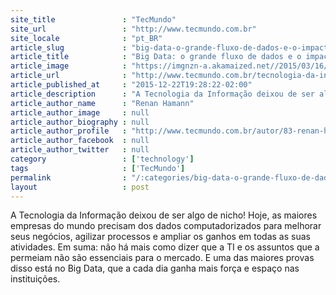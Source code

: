 ```yaml
---
site_title               : "TecMundo"
site_url                 : "http://www.tecmundo.com.br"
site_locale              : "pt_BR"
article_slug             : "big-data-o-grande-fluxo-de-dados-e-o-impacto-no-mercado-infografico"
article_title            : "Big Data: o grande fluxo de dados e o impacto no mercado [infográfico]"
article_image            : "https://imgnzn-a.akamaized.net//2015/03/16/16152637085028-t1200x480.jpg"
article_url              : "http://www.tecmundo.com.br/tecnologia-da-informacao/92133-big-data-grande-fluxo-dados-o-impacto-mercado-infografico.htm"
article_published_at     : "2015-12-22T19:28:22-02:00"
article_description      : "A Tecnologia da Informação deixou de ser algo de nicho! Hoje, as maiores empresas do mundo precisam dos dados computadorizados para melhorar seus negócios, agilizar processos e ampliar os ganhos em todas as suas atividades. Em suma: não há mais como dizer que a TI e os assuntos que a permeiam não são essenciais para o mercado. E uma das maiores provas disso está no Big Data, que a cada dia ganha mais força e espaço nas instituições."
article_author_name      : "Renan Hamann"
article_author_image     : null
article_author_biography : null
article_author_profile   : "http://www.tecmundo.com.br/autor/83-renan-hamann/"
article_author_facebook  : null
article_author_twitter   : null
category                 : ['technology']
tags                     : ['TecMundo']
permalink                : "/:categories/big-data-o-grande-fluxo-de-dados-e-o-impacto-no-mercado-infografico/"
layout                   : post
---
```


A Tecnologia da Informação deixou de ser algo de nicho! Hoje, as maiores empresas do mundo precisam dos dados computadorizados para melhorar seus negócios, agilizar processos e ampliar os ganhos em todas as suas atividades. Em suma: não há mais como dizer que a TI e os assuntos que a permeiam não são essenciais para o mercado. E uma das maiores provas disso está no Big Data, que a cada dia ganha mais força e espaço nas instituições.
